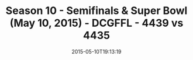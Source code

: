 ---
title: Season 10 - Semifinals & Super Bowl (May 10, 2015) - DCGFFL - 4439 vs 4435
teams_score:
- team: 4439
  score:
- team: 4435
  score:
mvp: ''
game-ball: N/A
sportsperson: ''
season: 10
week:
date: '2015-05-10T19:13:19'
pageid: season-10-semifinals-super-bowl-may-10-2015-4439-vs-4435
---